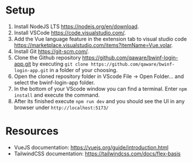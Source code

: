 # Setup

1. Install NodeJS LTS https://nodejs.org/en/download.
2. Install VSCode https://code.visualstudio.com/.
3. Add the Vue language feature in the extension tab to visual studio code https://marketplace.visualstudio.com/items?itemName=Vue.volar.
4. Install Git https://git-scm.com/.
5. Clone the Github repository https://github.com/qaware/bwinf-login-app.git by executing `git clone https://github.com/qaware/bwinf-login-app.git` in a folder of your choosing.
6. Open the cloned repository folder in VScode File -> Open Folder... and select the bwinf-login-app folder.
7. In the bottom of your VScode window you can find a terminal. Enter `npm install` and execute the command.
8. After its finished execute `npm run dev` and you should see the UI in any browser under `http://localhost:5173/`

# Resources

* VueJS documentation: https://vuejs.org/guide/introduction.html
* TailwindCSS documentation: https://tailwindcss.com/docs/flex-basis
